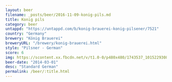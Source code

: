 ```yaml
---
layout: beer
filename: _posts/beer/2016-11-09-konig-pils.md
title: Konig pils
category: beer
untappd: "https://untappd.com/b/konig-brauerei-konig-pilsener/7521"
country: "Germany"
brewery: "König Brauerei"
breweryURL: "/brewery/konig-brauerei.html"
style: "Pilsner - German"
score: 6
img: https://scontent.xx.fbcdn.net/v/t1.0-0/p480x480/1743537_10152293088048745_37653094_n.jpg?oh=16aea1df2c9e207b5ef1b1287fe9a51f&oe=5930D287
beer-date: "2014-03-01"
desc: "Standard German"
permalink: /beer/:title.html
---
```


